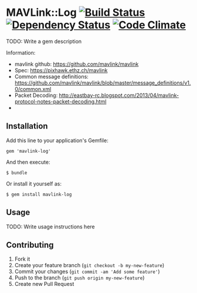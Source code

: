 # MAVLink::Log [![Build Status](https://travis-ci.org/code-lever/mavlink-log.png)](https://travis-ci.org/code-lever/mavlink-log) [![Dependency Status](https://gemnasium.com/code-lever/mavlink-log.png)](https://gemnasium.com/code-lever/mavlink-log) [![Code Climate](https://codeclimate.com/github/code-lever/mavlink-log.png)](https://codeclimate.com/github/code-lever/mavlink-log)

TODO: Write a gem description

Information:

* mavlink github: https://github.com/mavlink/mavlink
* Spec: https://pixhawk.ethz.ch/mavlink
* Common message definitions: https://github.com/mavlink/mavlink/blob/master/message_definitions/v1.0/common.xml
* Packet Decoding: http://eastbay-rc.blogspot.com/2013/04/mavlink-protocol-notes-packet-decoding.html
* 
## Installation

Add this line to your application's Gemfile:

    gem 'mavlink-log'

And then execute:

    $ bundle

Or install it yourself as:

    $ gem install mavlink-log

## Usage

TODO: Write usage instructions here

## Contributing

1. Fork it
2. Create your feature branch (`git checkout -b my-new-feature`)
3. Commit your changes (`git commit -am 'Add some feature'`)
4. Push to the branch (`git push origin my-new-feature`)
5. Create new Pull Request
